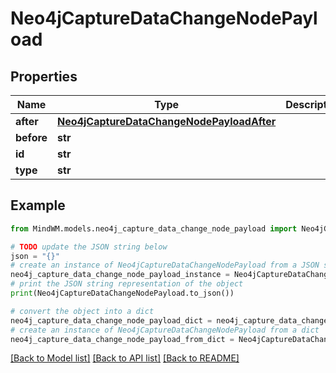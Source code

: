 # Neo4jCaptureDataChangeNodePayload


## Properties

Name | Type | Description | Notes
------------ | ------------- | ------------- | -------------
**after** | [**Neo4jCaptureDataChangeNodePayloadAfter**](Neo4jCaptureDataChangeNodePayloadAfter.md) |  | 
**before** | **str** |  | 
**id** | **str** |  | 
**type** | **str** |  | 

## Example

```python
from MindWM.models.neo4j_capture_data_change_node_payload import Neo4jCaptureDataChangeNodePayload

# TODO update the JSON string below
json = "{}"
# create an instance of Neo4jCaptureDataChangeNodePayload from a JSON string
neo4j_capture_data_change_node_payload_instance = Neo4jCaptureDataChangeNodePayload.from_json(json)
# print the JSON string representation of the object
print(Neo4jCaptureDataChangeNodePayload.to_json())

# convert the object into a dict
neo4j_capture_data_change_node_payload_dict = neo4j_capture_data_change_node_payload_instance.to_dict()
# create an instance of Neo4jCaptureDataChangeNodePayload from a dict
neo4j_capture_data_change_node_payload_from_dict = Neo4jCaptureDataChangeNodePayload.from_dict(neo4j_capture_data_change_node_payload_dict)
```
[[Back to Model list]](../README.md#documentation-for-models) [[Back to API list]](../README.md#documentation-for-api-endpoints) [[Back to README]](../README.md)


